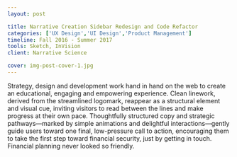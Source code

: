 ```yaml
---
layout: post

title: Narrative Creation Sidebar Redesign and Code Refactor
categories: ['UX Design','UI Design','Product Management']
timeline: Fall 2016 - Summer 2017
tools: Sketch, InVision
client: Narrative Science

cover: img-post-cover-1.jpg
---
```


<p>Strategy, design and development work hand in hand on the web to create an educational, engaging and empowering experience. Clean linework, derived from the streamlined logomark, reappear as a structural element and visual cue, inviting visitors to read between the lines and make progress at their own pace. Thoughtfully structured copy and strategic pathways—marked by simple animations and delightful interactions—gently guide users toward one final, low-pressure call to action, encouraging them to take the first step toward financial security, just by getting in touch. Financial planning never looked so friendly.</p>
